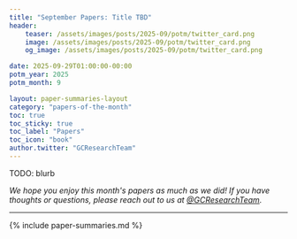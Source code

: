 ```yaml
---
title: "September Papers: Title TBD"
header:
    teaser: /assets/images/posts/2025-09/potm/twitter_card.png
    image: /assets/images/posts/2025-09/potm/twitter_card.png
    og_image: /assets/images/posts/2025-09/potm/twitter_card.png

date: 2025-09-29T01:00:00-00:00
potm_year: 2025
potm_month: 9

layout: paper-summaries-layout
category: "papers-of-the-month"
toc: true
toc_sticky: true
toc_label: "Papers"
toc_icon: "book"
author.twitter: "GCResearchTeam"
---
```


TODO: blurb

*We hope you enjoy this month's papers as much as we did! If you have thoughts or questions, please reach out to us at [@GCResearchTeam](https://x.com/GCResearchTeam).*

---

{% include paper-summaries.md %}